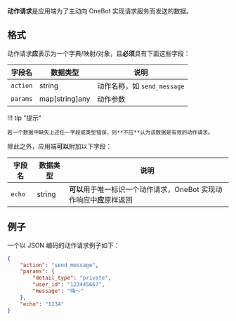 **动作请求**是应用端为了主动向 OneBot 实现请求服务而发送的数据。

## 格式

动作请求**应**表示为一个字典/映射/对象，且**必须**具有下面这些字段：

字段名 | 数据类型 | 说明
--- | --- | ---
`action` | string | 动作名称，如 `send_message`
`params` | map[string]any | 动作参数

!!! tip "提示"

    若一个数据中缺失上述任一字段或类型错误，则**不应**认为该数据是有效的动作请求。

除此之外，应用端**可以**附加以下字段：

字段名 | 数据类型 | 说明
--- | --- | ---
`echo` | string | **可以**用于唯一标识一个动作请求，OneBot 实现动作响应中**应**原样返回

## 例子

一个以 JSON 编码的动作请求例子如下：

```json
{
    "action": "send_message",
    "params": {
        "detail_type": "private",
        "user_id": "123445667",
        "message": "嗨～"
    },
    "echo": "1234"
}
```
